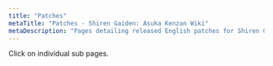 ```yaml
---
title: "Patches"
metaTitle: "Patches - Shiren Gaiden: Asuka Kenzan Wiki"
metaDescription: "Pages detailing released English patches for Shiren Gaiden: Onna Kenshi Asuka Kenzan!"
---
```


Click on individual sub pages.
